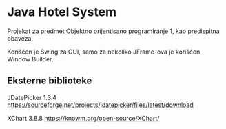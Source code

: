 # Java Hotel System
Projekat za predmet Objektno orijentisano programiranje 1, kao predispitna obaveza.

Korišćen je Swing za GUI, samo za nekoliko JFrame-ova je korišćen Window Builder.

## Eksterne biblioteke
JDatePicker 1.3.4
https://sourceforge.net/projects/jdatepicker/files/latest/download

XChart 3.8.8
https://knowm.org/open-source/XChart/ 
